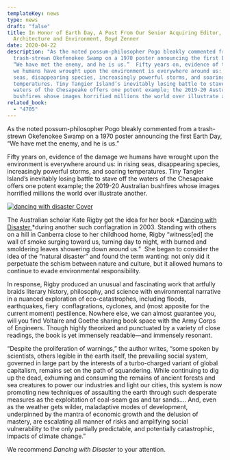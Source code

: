 ```yaml
---
templateKey: news
type: news
draft: "false"
title: In Honor of Earth Day, A Post From Our Senior Acquiring Editor,
  Architecture and Environment, Boyd Zenner
date: 2020-04-22
description: "As the noted possum-philosopher Pogo bleakly commented from a
  trash-strewn Okefenokee Swamp on a 1970 poster announcing the first Earth Day,
  “We have met the enemy, and he is us.”  Fifty years on, evidence of the damage
  we humans have wrought upon the environment is everywhere around us: in rising
  seas, disappearing species, increasingly powerful storms, and soaring
  temperatures. Tiny Tangier Island’s inevitably losing battle to stave off the
  waters of the Chesapeake offers one potent example; the 2019-20 Australian
  bushfires whose images horrified millions the world over illustrate another."
related_book:
  - "4705"
---
```

As the noted possum-philosopher Pogo bleakly commented from a trash-strewn Okefenokee Swamp on a 1970 poster announcing the first Earth Day, “We have met the enemy, and he is us.”

Fifty years on, evidence of the damage we humans have wrought upon the environment is everywhere around us: in rising seas, disappearing species, increasingly powerful storms, and soaring temperatures. Tiny Tangier Island’s inevitably losing battle to stave off the waters of the Chesapeake offers one potent example; the 2019-20 Australian bushfires whose images horrified millions the world over illustrate another.

[![dancing with disaster Cover](https://www.upress.virginia.edu/sites/default/files/covers/4705_T.jpg)](https://www.upress.virginia.edu/title/4705)

The Australian scholar Kate Rigby got the idea for her book *[Dancing with Disaster ](https://www.upress.virginia.edu/title/4705)*during another such conflagration in 2003. Standing with others on a hill in Canberra close to her childhood home, Rigby “witness\[ed] the wall of smoke surging toward us, turning day to night, with burned and smoldering leaves showering down around us.”  She began to consider the idea of the “natural disaster” and found the term wanting: not only did it perpetuate the schism between nature and culture, but it allowed humans to continue to evade environmental responsibility.

In response, Rigby produced an unusual and fascinating work that artfully braids literary history, philosophy, and science with environmental narrative in a nuanced exploration of eco-catastrophes, including floods, earthquakes, fiery  conflagrations, cyclones, and (most apposite for the current moment) pestilence. Nowhere else, we can almost guarantee you, will you find Voltaire and Goethe sharing book space with the Army Corps of Engineers. Though highly theorized and punctuated by a variety of close readings, the book is yet immensely readable—and immensely resonant.

“Despite the proliferation of warnings,” the author writes, “some spoken by scientists, others legible in the earth itself, the prevailing social system, governed in large part by the interests of a turbo-charged variant of global capitalism, remains set on the path of squandering. While continuing to dig up the dead, exhuming and consuming the remains of ancient forests and sea creatures to power our industries and light our cities, this system is now promoting new techniques of assaulting the earth through such desperate measures as the exploitation of coal-seam gas and tar sands…. And, even as the weather gets wilder, maladaptive modes of development, underpinned by the mantra of economic growth and the delusion of mastery, are escalating all manner of risks and amplifying social vulnerability to the only partially predictable, and potentially catastrophic, impacts of climate change.”

We recommend *Dancing with Disaster* to your attention.